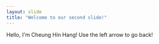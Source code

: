 ```yaml
---
layout: slide
title: "Welcome to our second slide!"
---
```

Hello, I'm Cheung Hin Hang!
Use the left arrow to go back!
